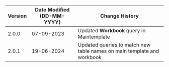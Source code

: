 | **Version** | **Date Modified (DD-MM-YYYY)** | **Change History**                          |
|-------------|--------------------------------|---------------------------------------------|
| 2.0.0       | 07-09-2023                     | Updated **Workbook** query in Maintemplate  |
| 2.0.1       | 19-06-2024                     | Updated queries to match new table names on main template and workbook  |
